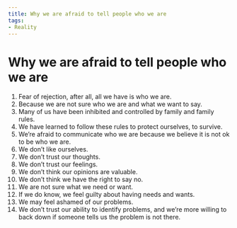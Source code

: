```yaml
---
title: Why we are afraid to tell people who we are
tags:
- Reality
---
```

# Why we are afraid to tell people who we are

1. Fear of rejection, after all, all we have is who we are.
2. Because we are not sure who we are and what we want to say.
3. Many of us have been inhibited and controlled by family and family rules.
4. We have learned to follow these rules to protect ourselves, to survive.
5. We’re afraid to communicate who we are because we believe it is not ok to be who we are.
6. We don’t like ourselves.
7. We don’t trust our thoughts.
8. We don’t trust our feelings.
9. We don’t think our opinions are valuable.
10. We don’t think we have the right to say no.
11. We are not sure what we need or want.
12. If we do know, we feel guilty about having needs and wants.
13. We may feel ashamed of our problems.
14. We don’t trust our ability to identify problems, and we’re more willing to back down if someone tells us the problem is not there.
